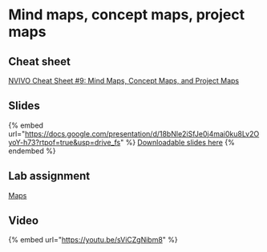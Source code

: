 # Mind maps, concept maps, project maps

## Cheat sheet

[NVIVO Cheat Sheet #9: Mind Maps, Concept Maps, and Project Maps](https://docs.google.com/document/d/18esRioJoUZHbPV_aZI7qM8mhoEBqAMkJ?rtpof=true\&usp=drive_fs)

## Slides

{% embed url="https://docs.google.com/presentation/d/18bNle2iSfJe0j4mai0ku8Lv2OyoY-h73?rtpof=true&usp=drive_fs" %}
[Downloadable slides here](https://docs.google.com/presentation/d/18bNle2iSfJe0j4mai0ku8Lv2OyoY-h73?rtpof=true\&usp=drive_fs)
{% endembed %}

## Lab assignment

[Maps](https://docs.google.com/document/d/18aigRsHvm5WKcv1WbyMd9pQJ8r0J43yn?rtpof=true\&usp=drive_fs)

## Video

{% embed url="https://youtu.be/sViCZgNibm8" %}
